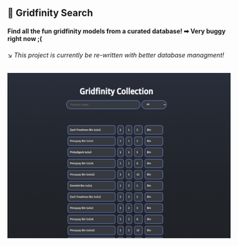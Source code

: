 
## 🔎 Gridfinity Search
#### Find all the fun gridfinity models from a curated database! ➡ Very buggy right now ;(  

###### ↘ This project is currently be re-written with better database managment!

<img src="./Screenshot.png" width="800" height="auto">
